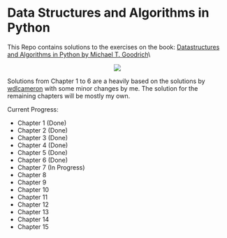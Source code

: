 # Data Structures and Algorithms in Python
This Repo contains solutions to the exercises on the book: [Datastructures and Algorithms in Python by Michael T. Goodrich](https://www.amazon.com/Structures-Algorithms-Python-Michael-Goodrich/dp/1118290275)\ 
<p align="center">
  <img src="https://media.wiley.com/product_data/coverImage300/75/11182902/1118290275.jpg"/>
</p>

Solutions from Chapter 1 to 6 are a heavily based on the solutions by [wdlcameron](https://github.com/wdlcameron/Solutions-to-Data-Structures-and-Algorithms-in-Python) with some minor changes by me. The solution for the remaining chapters will be mostly my own.

Current Progress:
- Chapter 1 (Done)
- Chapter 2 (Done)
- Chapter 3 (Done)
- Chapter 4 (Done)
- Chapter 5 (Done)
- Chapter 6 (Done)
- Chapter 7 (In Progress)
- Chapter 8
- Chapter 9
- Chapter 10
- Chapter 11
- Chapter 12
- Chapter 13
- Chapter 14
- Chapter 15
